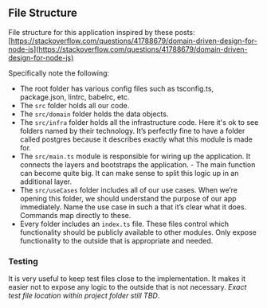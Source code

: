 ## File Structure
File structure for this application inspired by these posts:
[https://stackoverflow.com/questions/41788679/domain-driven-design-for-node-js](https://stackoverflow.com/questions/41788679/domain-driven-design-for-node-js)

Specifically note the following:

- The root folder has various config files such as tsconfig.ts, package.json, lintrc, babelrc, etc.
- The `src` folder holds all our code.
- The `src/domain` folder holds the data objects.
- The `src/infra` folder holds all the infrastructure code. Here it's ok to see folders named by their technology. It’s perfectly fine to have a folder called postgres because it describes exactly what this module is made for.
- The `src/main.ts` module is responsible for wiring up the application. It connects the layers and bootstraps the application. - The main function can become quite big. It can make sense to split this logic up in an additional layer.
- The `src/useCases` folder includes all of our use cases. When we’re opening this folder, we should understand the purpose of our app immediately. Name the use case in such a that it’s clear what it does. Commands map directly to these.
- Every folder includes an `index.ts` file. These files control which functionality should be publicly available to other modules. Only expose functionality to the outside that is appropriate and needed.

### Testing

It is very useful to keep test files close to the implementation. It makes it easier not to expose any logic to the outside that is not necessary. _Exact test file location within project folder still TBD_.